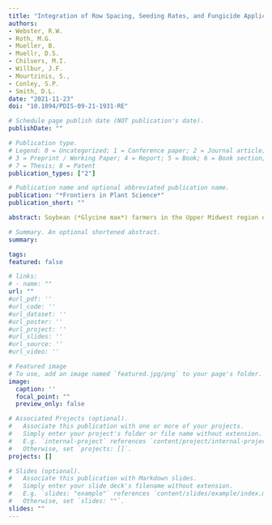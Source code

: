 ```yaml
---
title: "Integration of Row Spacing, Seeding Rates, and Fungicide Application for Control of Sclerotinia Stem Rot in *Glycine max*"
authors:
- Webster, R.W.
- Roth, M.G.
- Mueller, B.
- Muellr, D.S.
- Chilvers, M.I.
- Willbur, J.F.
- Mourtzinis, S.,
- Conley, S.P.
- Smith, D.L.
date: "2021-11-23"
doi: "10.1094/PDIS-09-21-1931-RE"

# Schedule page publish date (NOT publication's date).
publishDate: ""

# Publication type.
# Legend: 0 = Uncategorized; 1 = Conference paper; 2 = Journal article;
# 3 = Preprint / Working Paper; 4 = Report; 5 = Book; 6 = Book section;
# 7 = Thesis; 8 = Patent
publication_types: ["2"]

# Publication name and optional abbreviated publication name.
publication: "*Frontiers in Plant Science*"
publication_short: ""

abstract: Soybean (*Glycine max*) farmers in the Upper Midwest region of the United States frequently experience severe yield losses due to Sclerotinia stem rot (SSR). Previous studies have revealed benefits of individual management practices on SSR. This study examined the integration of multiple control practices on the development of SSR, yield, and the economic implications of these practices. Combinations of row spacings, seeding rates, and fungicide applications were examined in multi-site field trials across the Upper Midwest from 2017-2019. These trials revealed that wide row spacing and low seeding rates individually reduced SSR levels but also reduced yields. Yields were similar across the three higher seeding rates examined. However, site-years where SSR developed showed the highest partial profits in the intermediate seeding rates. This indicates that partial profits in diseased fields were negatively impacted by high seeding rates, but this trend was not observed when SSR did not develop. Fungicides strongly reduced the development of SSR, while also increasing yields. However, there was a reduction in partial profits due to their use at a low soybean sale price, but at higher sale prices fungicide use was similar to not treating. Additionally, the production of new inoculum was predicted from disease incidence, serving as an indicator of increased risk for SSR development in future years. Overall, this study suggests the use of wide rows and low seeding rates could be useful in fields with a history of SSR, while reserving narrow rows and higher seeding rates for fields without a history of SSR.

# Summary. An optional shortened abstract.
summary: 

tags:
featured: false

# links:
# - name: ""
url: ""
#url_pdf: ''
#url_code: ''
#url_dataset: ''
#url_poster: ''
#url_project: ''
#url_slides: ''
#url_source: ''
#url_video: ''

# Featured image
# To use, add an image named `featured.jpg/png` to your page's folder. 
image:
  caption: ''
  focal_point: ""
  preview_only: false

# Associated Projects (optional).
#   Associate this publication with one or more of your projects.
#   Simply enter your project's folder or file name without extension.
#   E.g. `internal-project` references `content/project/internal-project/index.md`.
#   Otherwise, set `projects: []`.
projects: []

# Slides (optional).
#   Associate this publication with Markdown slides.
#   Simply enter your slide deck's filename without extension.
#   E.g. `slides: "example"` references `content/slides/example/index.md`.
#   Otherwise, set `slides: ""`.
slides: ""
---
```


